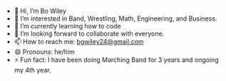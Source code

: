 - 👋 Hi, I’m Bo Wiley
- 👀 I’m interested in Band, Wrestling, Math, Engineering, and Business.
- 🌱 I’m currently learning how to code
- 💞️ I’m looking forward to collaborate with everyone.
- 📫 How to reach me: bgwiley24@gmail.com
- 😄 Pronouns: he/him
- ⚡ Fun fact: I have been doing Marching Band for 3 years and ongoing my 4th year.
<!---
bow289/bow289 is a ✨ special ✨ repository because its `README.md` (this file) appears on your GitHub profile.
You can click the Preview link to take a look at your changes.
--->
